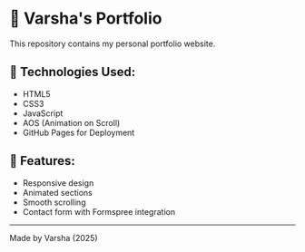 # 🌟 Varsha's Portfolio

This repository contains my personal portfolio website.

## 🚀 Technologies Used:
- HTML5
- CSS3
- JavaScript
- AOS (Animation on Scroll)
- GitHub Pages for Deployment

## 📌 Features:
- Responsive design
- Animated sections
- Smooth scrolling
- Contact form with Formspree integration

---

Made by Varsha (2025)
